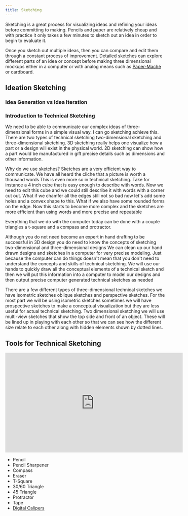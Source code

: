 ```yaml
---
title: Sketching
---
```


Sketching is a great process for visualizing ideas and refining your ideas before committing to making. Pencils and paper are relatively cheap and with practice it only takes a few minutes to sketch out an idea in order to begin to evaluate it.

Once you sketch out multiple ideas, then you can compare and edit them through a constant process of improvement. Detailed sketches can explore different parts of an idea or concept before making three dimensional mockups either in a computer or with analog means such as [Paper-Maché](paper-mach%C3%A9.md) or cardboard.

## Ideation Sketching

### Idea Generation vs Idea Iteration

### Introduction to Technical Sketching

We need to be able to communicate our complex ideas of three-dimensional forms in a simple visual way. I can go sketching achieve this. There are two types of technical sketching two-dimensional sketching and three-dimensional sketching. 3D sketching really helps one visualize how a part or a design will exist in the physical world. 2D sketching can show how a part would be manufactured in gift precise details such as dimensions and other information.

Why do we use sketches? Sketches are a very efficient way to communicate. We have all heard the cliche that a picture is worth a thousand words This is even more so in technical sketching. Take for instance a 4 inch cube that is easy enough to describe with words. Now we need to edit this cube and we could still describe it with words with a corner cut out. What if we chamfer all the edges still not so bad now let's add some holes and a convex shape to this. What if we also have some rounded forms on the edge. Now this starts to become more complex and the sketches are more efficient than using words and more precise and repeatable

Everything that we do with the computer today can be done with a couple triangles a t-square and a compass and protractor.

Although you do not need become an expert in hand drafting to be successful in 3D design you do need to know the concepts of sketching two-dimensional and three-dimensional designs We can clean up our hand drawn designs and sketches in a computer for very precise modeling. Just because the computer can do things doesn't mean that you don't need to understand the concepts and skills of technical sketching. We will use our hands to quickly draw all the conceptual elements of a technical sketch and then we will put this information into a computer to model our designs and then output precise computer generated technical sketches as needed

There are a few different types of three-dimensional technical sketches we have isometric sketches oblique sketches and perspective sketches. For the most part we will be using isometric sketches sometimes we will have prospective sketches to make a conceptual visualization but they are less useful for actual technical sketching. Two dimensional sketching we will use multi-view sketches that show the top side and front of an object. These will be lined up in playing with each other so that we can see how the different size relate to each other along with hidden elements shown by dotted lines.

## Tools for Technical Sketching

<div class="responsive-iframe-container"><iframe width="560" height="315" src="https://www.youtube.com/embed/QaTlzXEHu4g" title="YouTube video player" frameborder="0" allow="accelerometer; autoplay; clipboard-write; encrypted-media; gyroscope; picture-in-picture" allowfullscreen></iframe></div>

- Pencil
- Pencil Sharpener
- Compass
- Eraser
- T-Square
- 30/60 Triangle
- 45 Triangle
- Protractor
- Tape
- [Digital Calipers](tutorials/how-to-use-digital-calipers.md)

